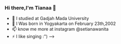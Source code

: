 ### Hi there,I'm Tianaa 👋
- 🌱 I  studied at Gadjah Mada University
- 🤔 I Was born in Yogyakarta on February 23th,2002
- 📫 know me more at instagram @setianawanita
- ⚡ I like singing :")
-->

<!--
**setianawanita/setianawanita** is a ✨ _special_ ✨ repository because its `README.md` (this file) appears on your GitHub profile.


